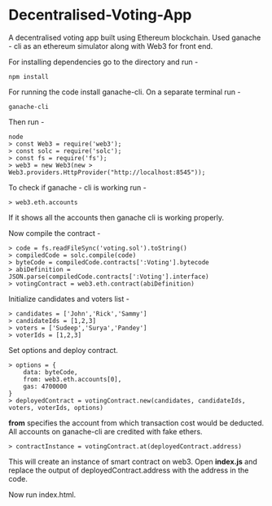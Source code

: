 # Decentralised-Voting-App

A decentralised voting app built using Ethereum blockchain. Used ganache - cli as an ethereum simulator along with Web3 for front end.  

For installing dependencies go to the directory and run - 

```
npm install
```

For running the code install ganache-cli. On a separate terminal run - <br>

``` 
ganache-cli   
```

Then run -

```
node 
> const Web3 = require('web3');
> const solc = require('solc');
> const fs = require('fs');
> web3 = new Web3(new > Web3.providers.HttpProvider("http://localhost:8545"));

```
To check if ganache - cli is working run - 

```
> web3.eth.accounts
```
If it shows all the accounts then ganache cli is working properly.

Now compile the contract - 

```
> code = fs.readFileSync('voting.sol').toString()
> compiledCode = solc.compile(code)
> byteCode = compiledCode.contracts[':Voting'].bytecode
> abiDefinition = JSON.parse(compiledCode.contracts[':Voting'].interface)
> votingContract = web3.eth.contract(abiDefinition)
```
Initialize candidates and voters list - 

```
> candidates = ['John','Rick','Sammy']
> candidateIds = [1,2,3]
> voters = ['Sudeep','Surya','Pandey']
> voterIds = [1,2,3]
```
Set options and deploy contract.

```
> options = {
    data: byteCode, 
    from: web3.eth.accounts[0], 
    gas: 4700000
}
> deployedContract = votingContract.new(candidates, candidateIds, voters, voterIds, options)
```
**from** specifies the account from which transaction cost would be deducted. All accounts on ganache-cli are credited with fake ethers.  

```
> contractInstance = votingContract.at(deployedContract.address)
```
This will create an instance of smart contract on web3. 
Open **index.js** and replace the output of deployedContract.address with the address in the code. 

Now run index.html.

